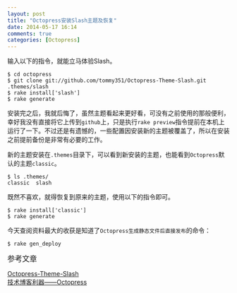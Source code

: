 ```yaml
---
layout: post
title: "Octopress安装Slash主题及恢复"
date: 2014-05-17 16:14
comments: true
categories: [Octopress]
---
```

输入以下的指令，就能立马体验Slash。
```
$ cd octopress
$ git clone git://github.com/tommy351/Octopress-Theme-Slash.git .themes/slash
$ rake install['slash']
$ rake generate
```

安装完之后，我就后悔了，虽然主题看起来更好看，可没有之前使用的那般便利，幸好我没有直接将它上传到`github`上，只是执行`rake preview`指令提前在本机上运行了一下。不过还是有遗憾的，一些配置因安装新的主题被覆盖了，所以在安装之前提前备份是非常有必要的工作。

新的主题安装在`.themes`目录下，可以看到新安装的主题，也能看到`Octopress`默认的主题`classic`。
```
$ ls .themes/
classic  slash
```

<!--more-->
既然不喜欢，就得恢复到原来的主题，使用以下的指令即可。
```
$ rake install['classic']
$ rake generate
```

今天查阅资料最大的收获是知道了`Octopress生成静态文件后直接发布`的命令：
```
$ rake gen_deploy
```

<big>参考文章</big>   

[Octopress-Theme-Slash](http://zespia.tw/Octopress-Theme-Slash/index_tw.html)  
[技术博客利器——Octopress](http://fancyoung.com/blog/octopress-study/)  